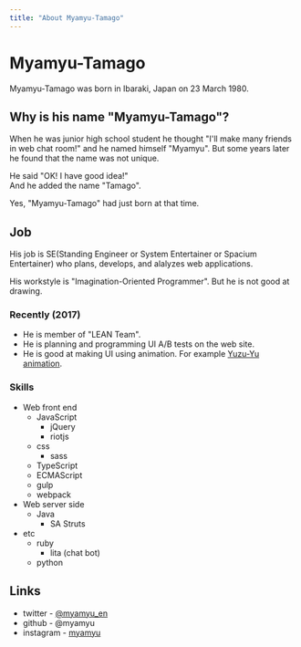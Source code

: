 ```yaml
---
title: "About Myamyu-Tamago"
---
```


Myamyu-Tamago
==============

Myamyu-Tamago was born in Ibaraki, Japan on 23 March 1980.


Why is his name "Myamyu-Tamago"?
-----------------------------------

When he was junior high school student he thought "I'll make many friends in web chat room!" and he named himself "Myamyu".
But some years later he found that the name was not unique.

He said "OK! I have good idea!"  
And he added the name "Tamago".

Yes, "Myamyu-Tamago" had just born at that time.

Job
----

His job is SE(Standing Engineer or System Entertainer or Spacium Entertainer) who plans, develops, and alalyzes web applications.

His workstyle is "Imagination-Oriented Programmer". But he is not good at drawing.

### Recently (2017)

- He is member of "LEAN Team".
- He is planning and programming UI A/B tests on the web site.
- He is good at making UI using animation. For example [Yuzu-Yu animation](https://myamyu.github.io/yuzuyu/).

### Skills

- Web front end
  - JavaScript
    - jQuery
    - riotjs
  - css
    - sass
  - TypeScript
  - ECMAScript
  - gulp
  - webpack
- Web server side
  - Java
    - SA Struts
- etc
  - ruby
    - lita (chat bot)
  - python

Links
----------

- twitter - [@myamyu_en](https://twitter.com/myamyu_en)
- github - @myamyu
- instagram - [myamyu](https://www.instagram.com/myamyu/)
